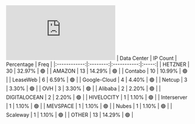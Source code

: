 ![Diagramm](https://github.com/obajay/StateSync-snapshots/blob/main/Projects/Oraichain/1/README.md)
| Data Center | IP Count | Percentage | Freq |
|:------------:|:--------:|:-----------:|:-----:|
| HETZNER | 30 | 32.97% | 🟢 |
| AMAZON | 13 | 14.29% | 🟢 |
| Contabo | 10 | 10.99% | 🟢 |
| LeaseWeb | 6 | 6.59% | 🟢 |
| Google-Cloud | 4 | 4.40% | 🟢 |
| Netcup | 3 | 3.30% | 🟢 |
| OVH | 3 | 3.30% | 🟢 |
| Alibaba | 2 | 2.20% | 🟢 |
| DIGITALOCEAN | 2 | 2.20% | 🟢 |
| HIVELOCITY | 1 | 1.10% | 🟢 |
| Interserver | 1 | 1.10% | 🟢 |
| MEVSPACE | 1 | 1.10% | 🟢 |
| Nubes | 1 | 1.10% | 🟢 |
| Scaleway | 1 | 1.10% | 🟢 |
| OTHER | 13 | 14.29% | 🟢 |